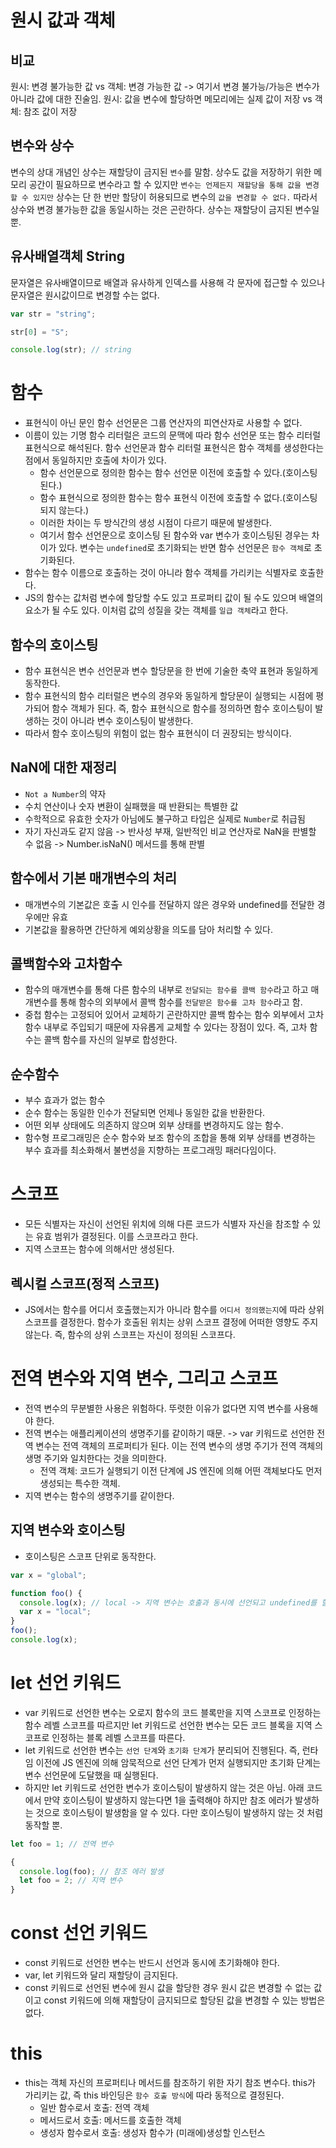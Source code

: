 # 원시 값과 객체

## 비교

원시: 변경 불가능한 값 vs 객체: 변경 가능한 값 -> 여기서 변경 불가능/가능은 변수가 아니라 값에 대한 진술임.
원시: 값을 변수에 할당하면 메모리에는 실제 값이 저장 vs 객체: 참조 값이 저장

## 변수와 상수

변수의 상대 개념인 상수는 재할당이 금지된 `변수`를 말함. 상수도 값을 저장하기 위한 메모리 공간이 필요하므로 변수라고 할 수 있지만 `변수는 언제든지 재할당을 통해 값을 변경할 수 있지만` 상수는 단 한 번만 할당이 허용되므로 변수의 `값을 변경할 수 없다.` 따라서 상수와 변경 불가능한 값을 동일시하는 것은 곤란하다. 상수는 재할당이 금지된 변수일 뿐.

## 유사배열객체 String

문자열은 유사배열이므로 배열과 유사하게 인덱스를 사용해 각 문자에 접근할 수 있으나 문자열은 원시값이므로 변경할 수는 없다.

```js
var str = "string";

str[0] = "S";

console.log(str); // string
```

# 함수

- 표현식이 아닌 문인 함수 선언문은 그룹 연산자의 피연산자로 사용할 수 없다.
- 이름이 있는 기명 함수 리터럴은 코드의 문맥에 따라 함수 선언문 또는 함수 리터럴 표현식으로 해석된다. 함수 선언문과 함수 리터럴 표현식은 함수 객체를 생성한다는 점에서 동일하지만 호출에 차이가 있다.
  - 함수 선언문으로 정의한 함수는 함수 선언문 이전에 호출할 수 있다.(호이스팅 된다.)
  - 함수 표현식으로 정의한 함수는 함수 표현식 이전에 호출할 수 없다.(호이스팅 되지 않는다.)
  - 이러한 차이는 두 방식간의 생성 시점이 다르기 때문에 발생한다.
  - 여기서 함수 선언문으로 호이스팅 된 함수와 var 변수가 호이스팅된 경우는 차이가 있다. 변수는 `undefined`로 초기화되는 반면 함수 선언문은 `함수 객체`로 초기화된다.
- 함수는 함수 이름으로 호출하는 것이 아니라 함수 객체를 가리키는 식별자로 호출한다.
- JS의 함수는 값처럼 변수에 할당할 수도 있고 프로퍼티 값이 될 수도 있으며 배열의 요소가 될 수도 있다. 이처럼 값의 성질을 갖는 객체를 `일급 객체`라고 한다.

## 함수의 호이스팅

- 함수 표현식은 변수 선언문과 변수 할당문을 한 번에 기술한 축약 표현과 동일하게 동작한다.
- 함수 표현식의 함수 리터럴은 변수의 경우와 동일하게 할당문이 실행되는 시점에 평가되어 함수 객체가 된다. 즉, 함수 표현식으로 함수를 정의하면 함수 호이스팅이 발생하는 것이 아니라 변수 호이스팅이 발생한다.
- 따라서 함수 호이스팅의 위험이 없는 함수 표현식이 더 권장되는 방식이다.

## NaN에 대한 재정리

- `Not a Number`의 약자
- 수치 연산이나 숫자 변환이 실패했을 때 반환되는 특별한 값
- 수학적으로 유효한 숫자가 아님에도 불구하고 타입은 실제로 `Number`로 취급됨
- 자기 자신과도 같지 않음 -> 반사성 부재, 일반적인 비교 연산자로 NaN을 판별할 수 없음 -> Number.isNaN() 메서드를 통해 판별

## 함수에서 기본 매개변수의 처리

- 매개변수의 기본값은 호출 시 인수를 전달하지 않은 경우와 undefined를 전달한 경우에만 유효
- 기본값을 활용하면 간단하게 예외상황을 의도를 담아 처리할 수 있다.

## 콜백함수와 고차함수

- 함수의 매개변수를 통해 다른 함수의 내부로 `전달되는 함수를 콜백 함수`라고 하고 매개변수를 통해 함수의 외부에서 콜백 함수를 `전달받은 함수를 고차 함수`라고 함.
- 중첩 함수는 고정되어 있어서 교체하기 곤란하지만 콜백 함수는 함수 외부에서 고차 함수 내부로 주입되기 때문에 자유롭게 교체할 수 있다는 장점이 있다. 즉, 고차 함수는 콜백 함수를 자신의 일부로 합성한다.

## 순수함수

- 부수 효과가 없는 함수
- 순수 함수는 동일한 인수가 전달되면 언제나 동일한 값을 반환한다.
- 어떤 외부 상태에도 의존하지 않으며 외부 상태를 변경하지도 않는 함수.
- 함수형 프로그래밍은 순수 함수와 보조 함수의 조합을 통해 외부 상태를 변경하는 부수 효과를 최소화해서 불변성을 지향하는 프로그래밍 패러다임이다.

# 스코프

- 모든 식별자는 자신이 선언된 위치에 의해 다른 코드가 식별자 자신을 참조할 수 있는 유효 범위가 결정된다. 이를 스코프라고 한다.
- 지역 스코프는 함수에 의해서만 생성된다.

## 렉시컬 스코프(정적 스코프)

- JS에서는 함수를 어디서 호출했는지가 아니라 함수를 `어디서 정의했는지`에 따라 상위 스코프를 결정한다. 함수가 호출된 위치는 상위 스코프 결정에 어떠한 영향도 주지 않는다. 즉, 함수의 상위 스코프는 자신이 정의된 스코프다.

# 전역 변수와 지역 변수, 그리고 스코프

- 전역 변수의 무분별한 사용은 위험하다. 뚜렷한 이유가 없다면 지역 변수를 사용해야 한다.
- 전역 변수는 애플리케이션의 생명주기를 같이하기 때문. -> var 키워드로 선언한 전역 변수는 전역 객체의 프로퍼티가 된다. 이는 전역 변수의 생명 주기가 전역 객체의 생명 주기와 일치한다는 것을 의미한다.
  - 전역 객체: 코드가 실행되기 이전 단계에 JS 엔진에 의해 어떤 객체보다도 먼저 생성되는 특수한 객체.
- 지역 변수는 함수의 생명주기를 같이한다.

## 지역 변수와 호이스팅

- 호이스팅은 스코프 단위로 동작한다.

```js
var x = "global";

function foo() {
  console.log(x); // local -> 지역 변수는 호출과 동시에 선언되고 undefined를 할당받는다.
  var x = "local";
}
foo();
console.log(x);
```

# let 선언 키워드

- var 키워드로 선언한 변수는 오로지 함수의 코드 블록만을 지역 스코프로 인정하는 함수 레벨 스코프를 따르지만 let 키워드로 선언한 변수는 모든 코드 블록을 지역 스코프로 인정하는 블록 레벨 스코프를 따른다.
- let 키워드로 선언한 변수는 `선언 단계`와 `초기화 단계`가 분리되어 진행된다. 즉, 런타임 이전에 JS 엔진에 의해 암묵적으로 선언 단계가 먼저 실행되지만 초기화 단계는 변수 선언문에 도달했을 때 실행된다.
- 하지만 let 키워드로 선언한 변수가 호이스팅이 발생하지 않는 것은 아님. 아래 코드에서 만약 호이스팅이 발생하지 않는다면 1을 출력해야 하지만 참조 에러가 발생하는 것으로 호이스팅이 발생함을 알 수 있다. 다만 호이스팅이 발생하지 않는 것 처럼 동작할 뿐.

```js
let foo = 1; // 전역 변수

{
  console.log(foo); // 참조 에러 발생
  let foo = 2; // 지역 변수
}
```

# const 선언 키워드

- const 키워드로 선언한 변수는 반드시 선언과 동시에 초기화해야 한다.
- var, let 키워드와 달리 재할당이 금지된다.
- const 키워드로 선언된 변수에 원시 값을 할당한 경우 원시 값은 변경할 수 없는 값이고 const 키워드에 의해 재할당이 금지되므로 할당된 값을 변경할 수 있는 방법은 없다.

# this

- this는 객체 자신의 프로퍼티나 메서드를 참조하기 위한 자기 참조 변수다. this가 가리키는 값, 즉 this 바인딩은 `함수 호출 방식`에 따라 동적으로 결정된다.
  - 일반 함수로서 호출: 전역 객체
  - 메서드로서 호출: 메서드를 호출한 객체
  - 생성자 함수로서 호출: 생성자 함수가 (미래에)생성할 인스턴스
